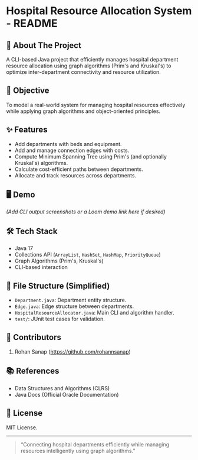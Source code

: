# Hospital Resource Allocation System - README

## 🚀 About The Project

A CLI-based Java project that efficiently manages hospital department resource allocation using graph algorithms (Prim's and Kruskal's) to optimize inter-department connectivity and resource utilization.

## 🎯 Objective

To model a real-world system for managing hospital resources effectively while applying graph algorithms and object-oriented principles.

## ✨ Features

* Add departments with beds and equipment.
* Add and manage connection edges with costs.
* Compute Minimum Spanning Tree using Prim's (and optionally Kruskal's) algorithms.
* Calculate cost-efficient paths between departments.
* Allocate and track resources across departments.

## 🖥️ Demo

*(Add CLI output screenshots or a Loom demo link here if desired)*

## 🛠️ Tech Stack

* Java 17
* Collections API (`ArrayList`, `HashSet`, `HashMap`, `PriorityQueue`)
* Graph Algorithms (Prim's, Kruskal's)
* CLI-based interaction

## 📂 File Structure (Simplified)

* `Department.java`: Department entity structure.
* `Edge.java`: Edge structure between departments.
* `HospitalResourceAllocator.java`: Main CLI and algorithm handler.
* `test/`: JUnit test cases for validation.



## 🤝 Contributors

1. Rohan Sanap (https://github.com/rohannsanap)

## 📚 References

* Data Structures and Algorithms (CLRS)
* Java Docs (Official Oracle Documentation)

## 🪪 License

MIT License.

---

> “Connecting hospital departments efficiently while managing resources intelligently using graph algorithms.”
